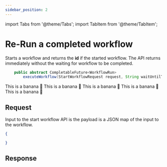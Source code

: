 ```yaml
---
sidebar_position: 2
---
```


import Tabs from '@theme/Tabs';
import TabItem from '@theme/TabItem';

# Re-Run a completed workflow
Starts a workflow and returns the **id** if the started workflow.  The API returns immediately without the waiting for workflow to be completed.

<Tabs>
<TabItem value="Java" label="Java">

```java
    public abstract CompletableFuture<WorkflowRun>
        executeWorkflow(StartWorkflowRequest request, String waitUntilTask);
```
</TabItem>

  <TabItem value="Golang" label="Golang">
    This is a banana 🍌
  </TabItem>
  <TabItem value="Python" label="Python">
      This is a banana 🍌
  </TabItem>
  <TabItem value="CSharp" label="CSharp">
      This is a banana 🍌
  </TabItem>
  <TabItem value="Javascript" label="Javascript">
        This is a banana 🍌
    </TabItem>
    <TabItem value="Clojure" label="Clojure">
        This is a banana 🍌
    </TabItem>
</Tabs>

## Request
Input to the start workflow API is the payload is a JSON map of the input to the workflow.
```json
{

}
```

## Response
